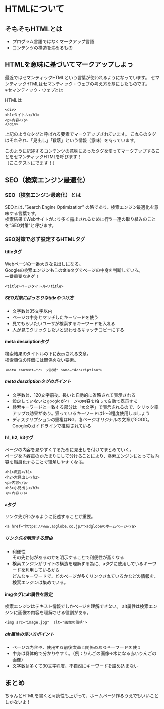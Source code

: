 # HTMLについて

<!-- #### Learn the basics -->
## そもそもHTMLとは  
   - プログラム言語ではなくマークアップ言語
   - コンテンツの構造を決めるもの

<!-- #### Writing Semantic HTML -->
## HTMLを意味に基づいてマークアップしよう
最近ではセマンティックHTMLという言葉が使われるようになっています。
セマンティックHTMLはセマンティック・ウェブの考え方を基にしたものです。  
※[セマンティック・ウェブとは](http://e-words.jp/w/%E3%82%BB%E3%83%9E%E3%83%B3%E3%83%86%E3%82%A3%E3%83%83%E3%82%AFWeb.html)

HTMLは
```
<div>
<h1>タイトル</h1>
<p>内容</p>
</div>
```
上記のようなタグと呼ばれる要素でマークアップされています。
これらのタグはそれぞれ、「見出し」「段落」という情報（意味）を持っています。

このように記述するコンテンツの意味にあったタグを使ってマークアップすることをセマンティックHTMLを呼びます！  
（ここテストにでます！）

<!-- #### Basic SEO -->
## SEO（検索エンジン最適化）
### SEO（検索エンジン最適化）とは
SEOとは、”Search Engine Optimization” の略であり、検索エンジン最適化を意味する言葉です。  
検索結果でWebサイトがより多く露出されるために行う一連の取り組みのことを”SEO対策”と呼びます。

### SEO対策で必ず設定するHTMLタグ
#### titleタグ
Webページの一番大きな見出しになる。  
Googleの検索エンジンもこのtitleタグでページの中身を判断している。  
一番重要なタグ！
```
<title>ページタイトル</title>
```
##### SEO対策にばっちりなtitleのつけ方  
   - 文字数は35文字以内
   - ページの中身とマッチしたキーワードを使う
   - 見てもらいたいユーザが検索するキーワードを入れる
   - 人が見てクリックしたいと思わせるキャッチコピーにする

#### meta descriptionタグ
検索結果のタイトルの下に表示される文章。  
検索順位の評価には関係のない要素。
```
<meta content="ページ説明" name="description">
```

##### meta descriptionタグのポイント 
   - 文字数は、120文字前後。長いと自動的に省略されて表示される
   - 設定していないとgoogleがページの内容を拾って自動で表示する
   - 検索キーワードと一致する部分は「太文字」で表示されるので、クリック率アップの効果があり。狙っているキーワードは1〜3程度使用しましょう
   - ディスクリプションの重複はNG、各ページオリジナルの文章がGOOD。Googleのガイドラインで推奨されている

#### h1, h2, h3タグ
ページの内容を見やすくするために見出しを付けてまとめていく。  
ページを内容毎のかたまりにして分けることにより、検索エンジンにとっても内容を階層化することで理解しやすくなる。
```
<h1>概要</h1>
<h2>大見出し</h2>
<p>内容</p>
<h3>小見出し</h3>
<p>内容</p>
```

#### aタグ
リンク先がわかるように記述することが重要。  
```
<a href="https://www.adglobe.co.jp/">adglobeのホームページ</a>
```

##### リンク先を明示する理由
   - 利便性  
     その先に何があるのかを明示することで利便性が高くなる
   - 検索エンジンがサイトの構造を理解する為に、aタグに使用しているキーワードを利用しているから  
     どんなキーワードで、どのページが多くリンクされているかなどの情報を、検索エンジンは集めている。

#### imgタグにalt属性を設定
検索エンジンはテキスト情報でしかページを理解できない。
alt属性は検索エンジンに画像の内容を理解させる役割がある。
```
<img src="image.jpg"  alt="画像の説明">
```

##### alt属性の使い方ポイント
   - ページの内容や、使用する前後文章と関係のあるキーワードを使う
   - 中身は具体的で分かりやすく。（例：りんごの画像→木になる赤いりんごの画像）
   - 文字数は多くて30文字程度、不自然にキーワードを詰め込まない


<!-- ## Accessibility -->

## まとめ
ちゃんとHTMLを書くと可読性も上がって、ホームページ作るうえでもいいことしかないよ！
